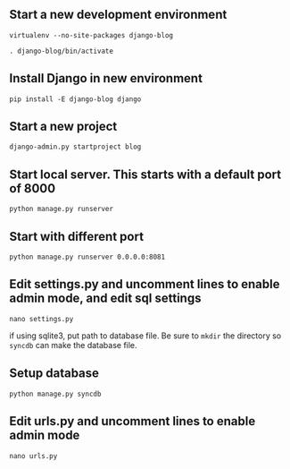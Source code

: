 ## Start a new development environment

`virtualenv --no-site-packages django-blog`

`. django-blog/bin/activate`

## Install Django in new environment

`pip install -E django-blog django`

## Start a new project

`django-admin.py startproject blog`

## Start local server. This starts with a default port of 8000

`python manage.py runserver`

## Start with different port

`python manage.py runserver 0.0.0.0:8081`

## Edit settings.py and uncomment lines to enable admin mode, and edit sql settings

`nano settings.py`

if using sqlite3, put path to database file. Be sure to `mkdir` the directory so `syncdb` can make the database file.

## Setup database

`python manage.py syncdb`

## Edit urls.py and uncomment lines to enable admin mode

`nano urls.py`
